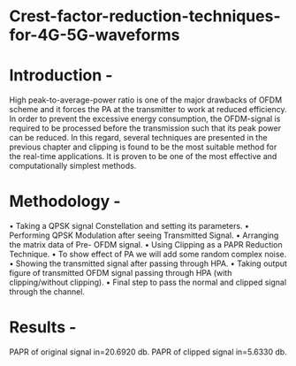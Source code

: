 # Crest-factor-reduction-techniques-for-4G-5G-waveforms
# Introduction - 
High peak-to-average-power ratio is one of the major drawbacks of OFDM scheme and it forces the PA at the transmitter to work at reduced efficiency. In order to prevent the excessive energy consumption, the OFDM-signal is required to be processed before the transmission such that its peak power can be reduced. In this regard, several techniques are presented in the previous chapter and clipping is found to be the most suitable method for the real-time applications. It is proven to be one of the most effective and computationally simplest methods.
# Methodology - 
• Taking a QPSK signal Constellation and setting its parameters.
• Performing QPSK Modulation after seeing Transmitted Signal.
• Arranging the matrix data of Pre- OFDM signal.
• Using Clipping as a PAPR Reduction Technique.
• To show effect of PA we will add some random complex noise.
• Showing the transmitted signal after passing through HPA.
• Taking output figure of transmitted OFDM signal passing through HPA (with clipping/without clipping).
• Final step to pass the normal and clipped signal through the channel.
# Results -
PAPR of original signal in=20.6920 db.
PAPR of clipped signal in=5.6330 db.
